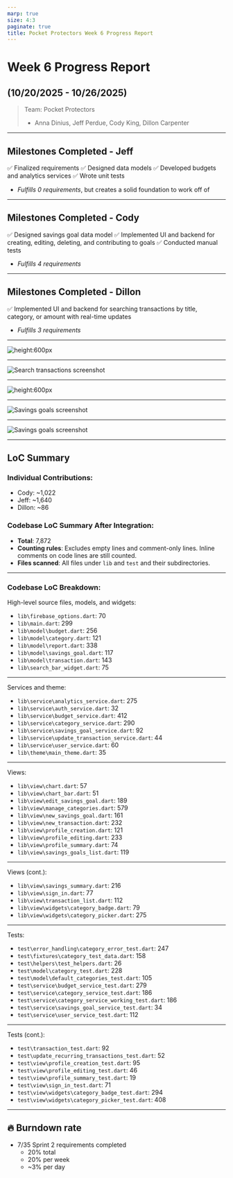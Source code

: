 ```yaml
---
marp: true
size: 4:3
paginate: true
title: Pocket Protectors Week 6 Progress Report
---
```


# Week 6 Progress Report

## (10/20/2025 - 10/26/2025)

> Team: Pocket Protectors
>
> - Anna Dinius, Jeff Perdue, Cody King, Dillon Carpenter

---

## Milestones Completed - Jeff

✅ Finalized requirements
✅ Designed data models
✅ Developed budgets and analytics services
✅ Wrote unit tests

- _Fulfills 0 requirements_, but creates a solid foundation to work off of

---

## Milestones Completed - Cody

✅ Designed savings goal data model
✅ Implemented UI and backend for creating, editing, deleting, and contributing to goals
✅ Conducted manual tests

- _Fulfills 4 requirements_

---

## Milestones Completed - Dillon

✅ Implemented UI and backend for searching transactions by title, category, or amount with real-time updates

- _Fulfills 3 requirements_

---

![height:600px](./screenshots/home-screen.png)

---

![Search transactions screenshot](./screenshots/search-transactions.png)

---

![height:600px](./screenshots/savings-goals-screen.png)

---

![Savings goals screenshot](./screenshots/savings-goals-new-list-delete.png)

---

![Savings goals screenshot](./screenshots/savings-goals-edit-contribute-progress.png)

---

## LoC Summary

### Individual Contributions:

- Cody: ~1,022
- Jeff: ~1,640
- Dillon: ~86

### Codebase LoC Summary After Integration:

- **Total**: 7,872
- **Counting rules**: Excludes empty lines and comment-only lines. Inline comments on code lines are still counted.
- **Files scanned**: All files under `lib` and `test` and their subdirectories.

---

### Codebase LoC Breakdown:

High-level source files, models, and widgets:

- `lib\firebase_options.dart`: 70
- `lib\main.dart`: 299
- `lib\model\budget.dart`: 256
- `lib\model\category.dart`: 121
- `lib\model\report.dart`: 338
- `lib\model\savings_goal.dart`: 117
- `lib\model\transaction.dart`: 143
- `lib\search_bar_widget.dart`: 75

---

Services and theme:

- `lib\service\analytics_service.dart`: 275
- `lib\service\auth_service.dart`: 32
- `lib\service\budget_service.dart`: 412
- `lib\service\category_service.dart`: 290
- `lib\service\savings_goal_service.dart`: 92
- `lib\service\update_transaction_service.dart`: 44
- `lib\service\user_service.dart`: 60
- `lib\theme\main_theme.dart`: 35

---

Views:

- `lib\view\chart.dart`: 57
- `lib\view\chart_bar.dart`: 51
- `lib\view\edit_savings_goal.dart`: 189
- `lib\view\manage_categories.dart`: 579
- `lib\view\new_savings_goal.dart`: 161
- `lib\view\new_transaction.dart`: 232
- `lib\view\profile_creation.dart`: 121
- `lib\view\profile_editing.dart`: 233
- `lib\view\profile_summary.dart`: 74
- `lib\view\savings_goals_list.dart`: 119

---

Views (cont.):

- `lib\view\savings_summary.dart`: 216
- `lib\view\sign_in.dart`: 77
- `lib\view\transaction_list.dart`: 112
- `lib\view\widgets\category_badge.dart`: 79
- `lib\view\widgets\category_picker.dart`: 275

---

Tests:

- `test\error_handling\category_error_test.dart`: 247
- `test\fixtures\category_test_data.dart`: 158
- `test\helpers\test_helpers.dart`: 26
- `test\model\category_test.dart`: 228
- `test\model\default_categories_test.dart`: 105
- `test\service\budget_service_test.dart`: 279
- `test\service\category_service_test.dart`: 186
- `test\service\category_service_working_test.dart`: 186
- `test\service\savings_goal_service_test.dart`: 34
- `test\service\user_service_test.dart`: 112

---

Tests (cont.):

- `test\transaction_test.dart`: 92
- `test\update_recurring_transactions_test.dart`: 52
- `test\view\profile_creation_test.dart`: 95
- `test\view\profile_editing_test.dart`: 46
- `test\view\profile_summary_test.dart`: 19
- `test\view\sign_in_test.dart`: 71
- `test\view\widgets\category_badge_test.dart`: 294
- `test\view\widgets\category_picker_test.dart`: 408

---

## 🔥 Burndown rate

- 7/35 Sprint 2 requirements completed
  - 20% total
  - 20% per week
  - ~3% per day
